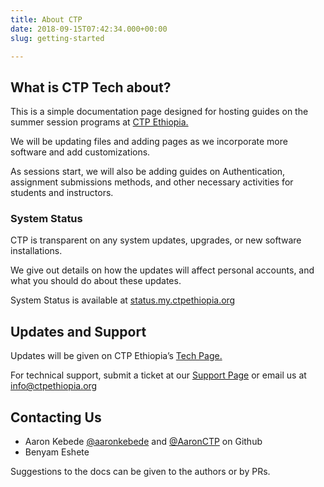 ```yaml
---
title: About CTP
date: 2018-09-15T07:42:34.000+00:00
slug: getting-started

---
```

## What is CTP Tech about?

This is a simple documentation page designed for hosting guides on the summer session programs at [CTP Ethiopia.](https://ctpethiopia.org/ "CTP")

We will be updating files and adding pages as we incorporate more software and add customizations.

As sessions start, we will also be adding guides on Authentication, assignment submissions methods, and other necessary activities for students and instructors.

### **System Status**

CTP is transparent on any system updates, upgrades, or new software installations.

We give out details on how the updates will affect personal accounts, and what you should do about these updates.

System Status is available at [status.my.ctpethiopia.org](https://status.my.ctpethiopia.org "Status")

## **Updates and Support**

Updates will be given on CTP Ethiopia’s [Tech Page.](https://tech.ctpethiopia.org/ "Updates")

For technical support, submit a ticket at our [Support Page](https://help.ctpethiopia.org/ "Support") or email us at [info@ctpethiopia.org](mailto:info%40ctpethiopia.org)

## Contacting Us

* Aaron Kebede [@aaronkebede](https://github.com/aaronkebede)  and [@AaronCTP]() on Github 
* Benyam Eshete

Suggestions to the docs can be given to the authors or by PRs.